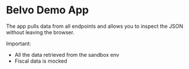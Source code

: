 # Belvo Demo App
The app pulls data from all endpoints and allows you to inspect the JSON without leaving the browser. 

Important:
- All the data retrieved from the sandbox env
- Fiscal data is mocked
